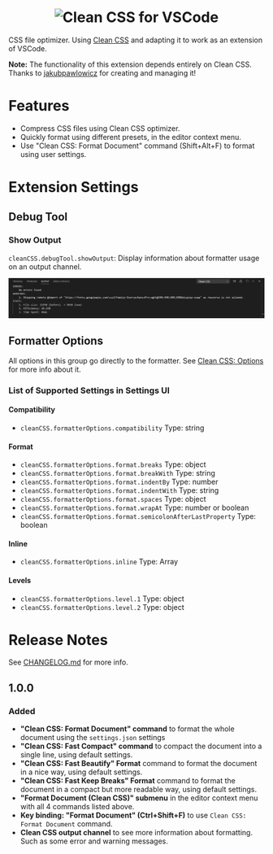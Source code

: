 <h1 style="text-align: center;">
    <img src="" alt="Clean CSS for VSCode" width="800px"/>
</h1>

CSS file optimizer. Using [Clean CSS](https://github.com/jakubpawlowicz/clean-css) and adapting it to work as an extension of VSCode. 

**Note:** The functionality of this extension depends entirely on Clean CSS. Thanks to [jakubpawlowicz](https://github.com/jakubpawlowicz) for creating and managing it!

# Features

- Compress CSS files using Clean CSS optimizer.
- Quickly format using different presets, in the editor context menu.
- Use "Clean CSS: Format Document" command (Shift+Alt+F) to format using user settings.

# Extension Settings

## Debug Tool

### Show Output

`cleanCSS.debugTool.showOutput`: Display information about formatter usage on an output channel.

![Clean CSS: Debug Output Channel example](images\debugOutputExample.png)

## Formatter Options

All options in this group go directly to the formatter.
See [Clean CSS: Options]([https://link](https://github.com/jakubpawlowicz/clean-css#constructor-options)) for more info about it.

### List of Supported Settings in Settings UI

#### Compatibility

- `cleanCSS.formatterOptions.compatibility` Type: string

#### Format

- `cleanCSS.formatterOptions.format.breaks` Type: object
- `cleanCSS.formatterOptions.format.breakWith` Type: string
- `cleanCSS.formatterOptions.format.indentBy` Type: number
- `cleanCSS.formatterOptions.format.indentWith` Type: string
- `cleanCSS.formatterOptions.format.spaces` Type: object
- `cleanCSS.formatterOptions.format.wrapAt` Type: number or boolean
- `cleanCSS.formatterOptions.format.semicolonAfterLastProperty` Type: boolean

#### Inline

- `cleanCSS.formatterOptions.inline` Type: Array

#### Levels

- `cleanCSS.formatterOptions.level.1` Type: object
- `cleanCSS.formatterOptions.level.2` Type: object

# Release Notes
See [CHANGELOG.md](CHANGELOG.md) for more info.

## 1.0.0

### Added
 - **"Clean CSS: Format Document" command** to format the whole document using the `settings.json` settings
 - **"Clean CSS: Fast Compact" command** to compact the document into a single line, using default settings.
 - **"Clean CSS: Fast Beautify" Format** command to format the document in a nice way, using default settings.
 - **"Clean CSS: Fast Keep Breaks" Format** command to format the document in a compact but more readable way, using default settings.
 - **"Format Document (Clean CSS)" submenu** in the editor context menu with all 4 commands listed above.
 - **Key binding: "Format Document" (Ctrl+Shift+F)** to use `Clean CSS: Format Document` command.
 - **Clean CSS output channel** to see more information about formatting. Such as some error and warning messages.